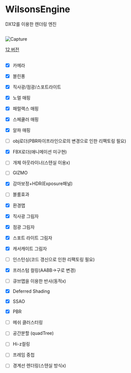 # WilsonsEngine
DX12를 이용한 렌더링 엔진 
##
![Capture](https://github.com/Wheels0n/WilsonsEngine/assets/96295807/1f91b757-2dfd-4bc8-9323-1ab62e46471f)

[12 버전](https://youtu.be/IimETRc8OGs)  

##
- [x] 카메라
- [x] 블린퐁
- [x] 직사광/점광/스포트라이트
- [x] 노멀 매핑
- [x] 패럴랙스 매핑
- [x] 스페큘러 매핑
- [x] 알파 매핑  
- [ ] obj로더(PBR파이프라인으로의 변경으로 인한 리팩토링 필요)
- [x] FBX로더(애니메이션 미구현)
- [ ] 개체 아웃라이너(스텐실 이용x)
- [ ] GIZMO
- [x] 감마보정+HDR(Exposure패널)
- [ ] 블룸효과
- [X] 환경맵
- [X] 직사광 그림자
- [X] 점광 그림자
- [X] 스포트 라이트 그림자
- [x] 캐서캐이트 그림자
- [ ] 인스턴싱(코드 갱신으로 인한 리팩토링 필요)
- [X] 프러스텀 컬링(AABB->구로 변경)
- [ ] 큐브맵을 이용한 반사(동적x)
- [X] Deferred Shading
- [X] SSAO
- [x] PBR
- [ ] 메쉬 클러스터링
- [ ] 공간분할 (quadTree)
- [ ] Hi-z컬링
- [ ] 프레임 중첩
- [ ] 경계선 렌더링(스텐실 방식x)

